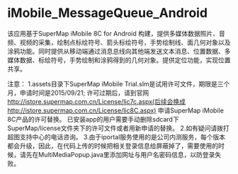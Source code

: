 # iMobile_MessageQueue_Android
该应用基于SuperMap iMobile 8C for Android 构建，提供多媒体数据照片、音频、视频的采集，绘制点标绘符号、箭头标绘符号，手势绘制线、面几何对象以及涂鸦功能。同时提供从移动端通过消息总线向其他端发送文本消息、位置数据、多媒体数据、标绘符号，手势绘制和涂鸦得到的几何对象。提供定位功能，实现位置共享。

 
注意：
1.assets目录下SuperMap iMobile Trial.slm是试用许可文件，期限是三个月，申请时间是2015/09/21; 许可过期后，请到官网
http://istore.supermap.com.cn/License/lic7c.aspx(后续会换成http://istore.supermap.com.cn/License/lic8C.aspx)
申请SuperMap iMobile 8C产品的许可替换。
已安装app的用户需要手动删除sdcard下SuperMap/license文件夹下的许可文件或者用新申请的替换。
2.如有疑问请拨打超图支持中心的电话咨询。
3.由于iportal服务使用的是公司内测服务，每个版本都会升级，因此，在代码上传的时候把相关登录信息给屏蔽掉了，需要使用的时候，请先在MultiMediaPopup.java里添加网址与用户名密码信息，以防登录失败。

